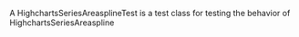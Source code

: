 A HighchartsSeriesAreasplineTest is a test class for testing the behavior of HighchartsSeriesAreaspline